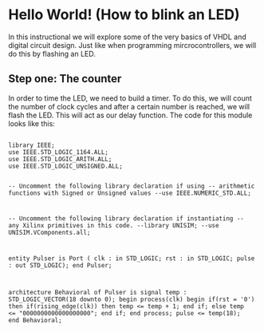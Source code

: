 # Hello World!  (How to blink an LED)

In this instructional we will explore some of the very basics of VHDL and digital circuit design.  Just like when programming mircrocontrollers, we will do this by flashing an LED.  

<h2> Step one:  The counter </h2>

In order to time the LED, we need to build a timer.  To do this, we will count the number of clock cycles and after a certain number is reached, we will flash the LED.  This will act as our delay function.  The code for this module looks like this:  

<code>
library IEEE;
use IEEE.STD_LOGIC_1164.ALL;
use IEEE.STD_LOGIC_ARITH.ALL;
use IEEE.STD_LOGIC_UNSIGNED.ALL;

-- Uncomment the following library declaration if using
-- arithmetic functions with Signed or Unsigned values
--use IEEE.NUMERIC_STD.ALL;

-- Uncomment the following library declaration if instantiating
-- any Xilinx primitives in this code.
--library UNISIM;
--use UNISIM.VComponents.all;

entity Pulser is
    Port ( clk : in STD_LOGIC;
			  rst : in STD_LOGIC;
           pulse : out STD_LOGIC);
end Pulser;

architecture Behavioral of Pulser is
	signal temp : STD_LOGIC_VECTOR(18 downto 0);
begin
	process(clk) begin
		if(rst = '0') then
			if(rising_edge(clk)) then
				temp <= temp + 1;
			end if;
		else
			temp <= "0000000000000000000";
		end if;
	end process;
	pulse <= temp(18);
end Behavioral;
</code>
